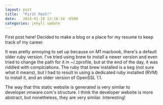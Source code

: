 ```yaml
---
layout: post
title:  "First Post!"
date:   2024-01-18 13:16:14 -0500
categories: jekyll update
---
```

First post here! Decided to make a blog or a place for my resume to keep track of my career. 

It was pretty annoying to set up because on M1 macbook, there's a default older ruby version. I've tried using brew to install a newer version and even tried to change the path for it in ~/.zprofile, but at the end of the day, it was riddled with complciations. The ruby that brew installed is a keg (not sure what it means), but I had to result in using a dedicated ruby installed (RVM) to install it, and an older version of OpenSSL 1.1. 

The way that this static website is generated is very similar to developer.vmware.com's structure. I think the developer website is more abstract, but nonetheless, they are very similar. Interesting!

